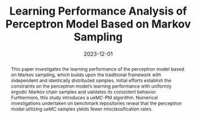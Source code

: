 ---
title: "Learning Performance Analysis of Perceptron Model Based on Markov Sampling"
date: 2023-12-01
publishDate: 2023-12-05T20:13:52.623034Z
authors: [Shulan Hu，"Zhiyong Qian"，"Renhe Wang", "Xinyu Wang"]
publication_types: ["2"]
abstract: "This paper investigates the learning performance of the perceptron model based on 	Markov sampling, which builds upon the traditional framework with independent and identically 	distributed samples. Initial efforts establish the constraints on the perceptron model’s learning 	performance with uniformly ergodic Markov chain samples and validates its consistent behavior. 	Furthermore, this study introduces a ueMC-PM algorithm. Numerical investigations undertaken 	on benchmark repositories reveal that the perceptron model utilizing ueMC samples yields fewer 	misclassification rates."
featured: false
image:
  preview_only: true
publication: "*Acta Mathematicae Applicatae Sinica (Chinese Series)*"
url: "https://link.oversea.cnki.net/doi/10.20142/j.cnki.amas.202401051"
url_pdf: "https://link.oversea.cnki.net/doi/10.20142/j.cnki.amas.202401051"
doi: "https://doi.org/10.20142/j.cnki.amas.202401051"
---
